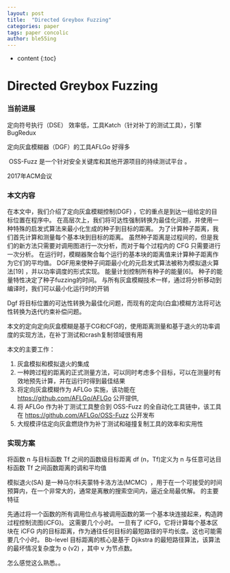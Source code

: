 ```yaml
---
layout: post
title:  "Directed Greybox Fuzzing"
categories: paper
tags: paper concolic
author: ble55ing
---
```


* content
{:toc}
# Directed Greybox Fuzzing    

### 当前进展

定向符号执行（DSE） 效率低，工具Katch（针对补丁的测试工具），引擎BugRedux 

定向灰盒模糊器（DGF）的工具AFLGo 好得多

 OSS-Fuzz 是一个针对安全关键库和其他开源项目的持续测试平台 。

2017年ACM会议

### 本文内容

在本文中，我们介绍了定向灰盒模糊控制(DGF) ，它的重点是到达一组给定的目标位置在程序中。 在高层次上，我们将可达性强制转换为最佳化问题，并使用一种特殊的启发式算法来最小化生成的种子到目标的距离。 为了计算种子距离，我们首先计算和测量每个基本块到目标的距离。 虽然种子距离是过程间的，但是我们的新方法只需要对调用图进行一次分析，而对于每个过程内的 CFG 只需要进行一次分析。 在运行时，模糊器聚合每个运行的基本块的距离值来计算种子距离作为它们的平均值。 DGF用来使种子间距最小化的元启发式算法被称为模拟退火算法[19] ，并以功率调度的形式实现。 能量计划控制所有种子的能量[6]。 种子的能量特性决定了种子fuzzing的时间。 与所有灰盒模糊技术一样，通过将分析移动到编译时，我们可以最小化运行时的开销 

Dgf 将目标位置的可达性转换为最佳化问题，而现有的定向(白盒)模糊方法将可达性转换为迭代约束补偿问题。 

本文的定向定向灰盒模糊是基于CG和CFG的，使用距离测量和基于退火的功率调度的实现方法，在补丁测试和crash复制领域很有用

本文的主要工作：

1. 灰盒模拟和模拟退火的集成 
2. 一种跨过程的距离的正式测量方法，可以同时考虑多个目标，可以在测量时有效地预先计算，并在运行时得到最佳结果 
3. 将定向灰盒模糊作为 AFLGo 实施，该功能在 https://github.com/AFLGo/AFLGo 公开提供, 
4. 将 AFLGo 作为补丁测试工具整合到 OSS-Fuzz 的全自动化工具链中，该工具在 https://github.com/AFLGo/OSS-Fuzz 公开发布
5. 大规模评估定向灰盒燃烧作为补丁测试和碰撞复制工具的效率和实用性 

### 实现方案

将函数 n 与目标函数 Tf 之间的函数级目标距离 df (n，Tf)定义为 n 与任意可达目标函数 Tf 之间函数距离的调和平均值 

模拟退火(SA) 是一种马尔科夫蒙特卡洛方法(MCMC)  ，用于在一个可接受的时间预算内，在一个非常大的，通常是离散的搜索空间内，逼近全局最优解。 的主要特征 

先通过将一个函数的所有调用位点与被调用函数的第一个基本块连接起来，构造跨过程控制流图(iCFG)。 这需要几个小时。 一旦有了 iCFG，它将计算每个基本区块在 iCFG 内的目标距离，作为通往任何目标的最短路径的平均长度。这也可能需要几个小时。 Bb-level 目标距离的核心是基于 Djikstra 的最短路径算法，该算法的最坏情况复杂度为 o (v2) ，其中 v 为节点数。  

怎么感觉这么熟悉。。





